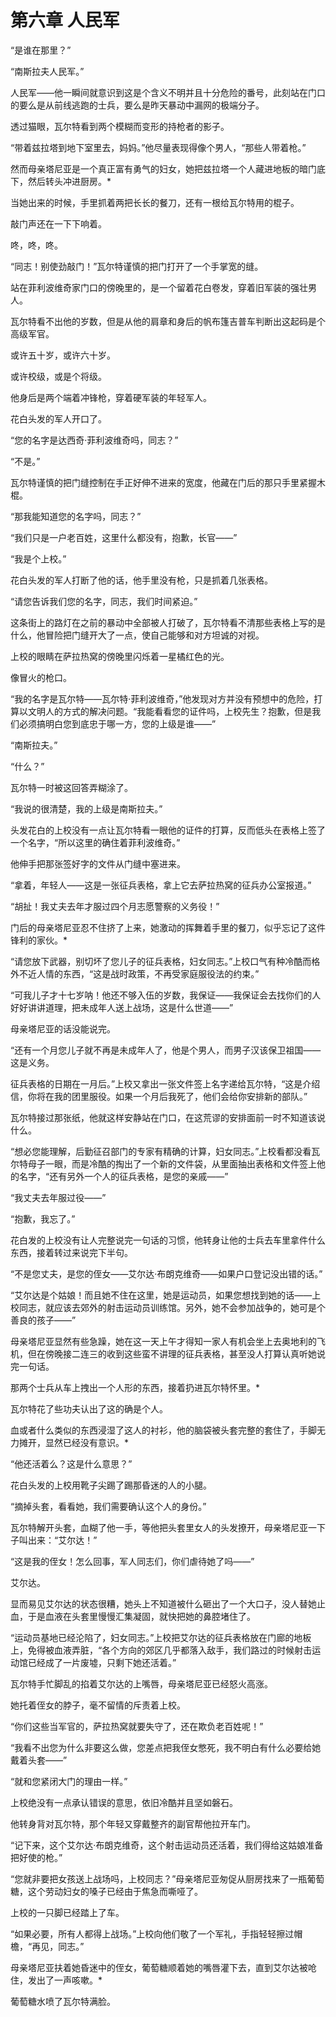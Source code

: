 # 第六章 人民军





“是谁在那里？”

“南斯拉夫人民军。”

人民军——他一瞬间就意识到这是个含义不明并且十分危险的番号，此刻站在门口的要么是从前线逃跑的士兵，要么是昨天暴动中漏网的极端分子。

透过猫眼，瓦尔特看到两个模糊而变形的持枪者的影子。

“带着兹拉塔到地下室里去，妈妈。”他尽量表现得像个男人，“那些人带着枪。”

然而母亲塔尼亚是一个真正富有勇气的妇女，她把兹拉塔一个人藏进地板的暗门底下，然后转头冲进厨房。*

当她出来的时候，手里抓着两把长长的餐刀，还有一根给瓦尔特用的棍子。

敲门声还在一下下响着。

咚，咚，咚。

“同志！别使劲敲门！”瓦尔特谨慎的把门打开了一个手掌宽的缝。

站在菲利波维奇家门口的傍晚里的，是一个留着花白卷发，穿着旧军装的强壮男人。

瓦尔特看不出他的岁数，但是从他的肩章和身后的帆布篷吉普车判断出这起码是个高级军官。

或许五十岁，或许六十岁。

或许校级，或是个将级。

他身后是两个端着冲锋枪，穿着硬军装的年轻军人。

花白头发的军人开口了。

“您的名字是达西奇·菲利波维奇吗，同志？”

“不是。”

瓦尔特谨慎的把门缝控制在手正好伸不进来的宽度，他藏在门后的那只手里紧握木棍。

“那我能知道您的名字吗，同志？”

“我们只是一户老百姓，这里什么都没有，抱歉，长官——”

“我是个上校。”

花白头发的军人打断了他的话，他手里没有枪，只是抓着几张表格。

“请您告诉我们您的名字，同志，我们时间紧迫。”

这条街上的路灯在之前的暴动中全部被人打破了，瓦尔特看不清那些表格上写的是什么，他冒险把门缝开大了一点，使自己能够和对方坦诚的对视。

上校的眼睛在萨拉热窝的傍晚里闪烁着一星橘红色的光。

像冒火的枪口。

“我的名字是瓦尔特——瓦尔特·菲利波维奇，”他发现对方并没有预想中的危险，打算以文明人的方式的解决问题。“我能看看您的证件吗，上校先生？抱歉，但是我们必须搞明白您到底忠于哪一方，您的上级是谁——”

“南斯拉夫。”

“什么？”

瓦尔特一时被这回答弄糊涂了。

“我说的很清楚，我的上级是南斯拉夫。”

头发花白的上校没有一点让瓦尔特看一眼他的证件的打算，反而低头在表格上签了一个名字，“所以这里的确住着菲利波维奇。”

他伸手把那张签好字的文件从门缝中塞进来。

“拿着，年轻人——这是一张征兵表格，拿上它去萨拉热窝的征兵办公室报道。”

“胡扯！我丈夫去年才服过四个月志愿警察的义务役！”

门后的母亲塔尼亚忍不住挤了上来，她激动的挥舞着手里的餐刀，似乎忘记了这件锋利的家伙。*

“请您放下武器，别切坏了您儿子的征兵表格，妇女同志。”上校口气有种冷酷而格外不近人情的东西，“这是战时政策，不再受家庭服役法的约束。”

“可我儿子才十七岁呐！他还不够入伍的岁数，我保证——我保证会去找你们的人好好讲讲道理，把未成年人送上战场，这是什么世道——”

母亲塔尼亚的话没能说完。

“还有一个月您儿子就不再是未成年人了，他是个男人，而男子汉该保卫祖国——这是义务。

 征兵表格的日期在一月后。”上校又拿出一张文件签上名字递给瓦尔特，“这是介绍信，你将在我的团里服役。如果一个月后我死了，他们会给你安排新的部队。”

瓦尔特接过那张纸，他就这样安静站在门口，在这荒谬的安排面前一时不知道该说什么。

“想必您能理解，后勤征召部门的专家有精确的计算，妇女同志。”上校看都没看瓦尔特母子一眼，而是冷酷的掏出了一个新的文件袋，从里面抽出表格和文件签上他的名字，“还有另外一个人的征兵表格，是您的亲戚——”

“我丈夫去年服过役——”

“抱歉，我忘了。”

花白发的上校没有让人完整说完一句话的习惯，他转身让他的士兵去车里拿件什么东西，接着转过来说完下半句。

“不是您丈夫，是您的侄女——艾尔达·布朗克维奇——如果户口登记没出错的话。”

“艾尔达是个姑娘！而且她不住在这里，她是运动员，如果您想找到她的话——上校同志，就应该去郊外的射击运动员训练馆。另外，她不会参加战争的，她可是个善良的孩子——”

母亲塔尼亚显然有些急躁，她在这一天上午才得知一家人有机会坐上去奥地利的飞机，但在傍晚接二连三的收到这些蛮不讲理的征兵表格，甚至没人打算认真听她说完一句话。

那两个士兵从车上拽出一个人形的东西，接着扔进瓦尔特怀里。*

瓦尔特花了些功夫认出了这的确是个人。

血或者什么类似的东西浸湿了这人的衬衫，他的脑袋被头套完整的套住了，手脚无力摊开，显然已经没有意识。*

“他还活着么？这是什么意思？”

花白头发的上校用靴子尖踢了踢那昏迷的人的小腿。

“摘掉头套，看看她，我们需要确认这个人的身份。”

瓦尔特解开头套，血糊了他一手，等他把头套里女人的头发撩开，母亲塔尼亚一下子叫出来：“艾尔达！”

“这是我的侄女！怎么回事，军人同志们，你们虐待她了吗——”

艾尔达。

显而易见艾尔达的状态很糟，她头上不知道被什么砸出了一个大口子，没人替她止血，于是血液在头套里慢慢汇集凝固，就快把她的鼻腔堵住了。

“运动员基地已经沦陷了，妇女同志。”上校把艾尔达的征兵表格放在门廊的地板上，免得被血液弄脏，“各个方向的郊区几乎都落入敌手，我们路过的时候射击运动馆已经成了一片废墟，只剩下她还活着。”

瓦尔特手忙脚乱的掐着艾尔达的上嘴唇，母亲塔尼亚已经怒火高涨。

她托着侄女的脖子，毫不留情的斥责着上校。

“你们这些当军官的，萨拉热窝就要失守了，还在欺负老百姓呢！”

“我看不出您为什么非要这么做，您差点把我侄女憋死，我不明白有什么必要给她戴着头套——”

“就和您紧闭大门的理由一样。”

上校绝没有一点承认错误的意思，依旧冷酷并且坚如磐石。

他转身背对瓦尔特，那个年轻又穿戴整齐的副官帮他拉开车门。

“记下来，这个艾尔达·布朗克维奇，这个射击运动员还活着，我们得给这姑娘准备把好使的枪。”

“您就非要把女孩送上战场吗，上校同志？”母亲塔尼亚匆促从厨房找来了一瓶葡萄糖，这个劳动妇女的嗓子已经由于焦急而嘶哑了。

上校的一只脚已经踏上了车。

“如果必要，所有人都得上战场。”上校向他们敬了一个军礼，手指轻轻擦过帽檐，“再见，同志。”

母亲塔尼亚扶着她昏迷中的侄女，葡萄糖顺着她的嘴唇灌下去，直到艾尔达被呛住，发出了一声咳嗽。*

葡萄糖水喷了瓦尔特满脸。